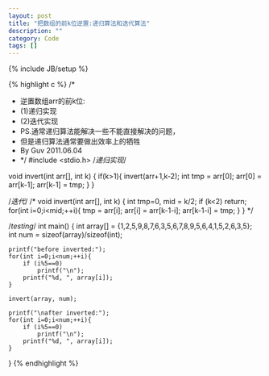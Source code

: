 ```yaml
---
layout: post
title: "把数组的前k位逆置:递归算法和迭代算法"
description: ""
category: Code
tags: []
---
```

{% include JB/setup %}

{% highlight c %}
/*
* 逆置数组arr的前k位:
* (1)递归实现
* (2)迭代实现
* PS.通常递归算法能解决一些不能直接解决的问题，
* 但是递归算法通常要做出效率上的牺牲
* By Guv 2011.06.04
* */
#include <stdio.h>
/*递归实现*/

void invert(int arr[], int k)
{
    if(k>1){
        invert(arr+1,k-2);
        int tmp = arr[0];
        arr[0] = arr[k-1];
        arr[k-1] = tmp;
    }
}

/*迭代*/
/*
void invert(int arr[], int k)
{
    int tmp=0, mid = k/2;
    if (k<2)    return;
    for(int i=0;i<mid;++i){
        tmp = arr[i];
        arr[i] = arr[k-1-i];
        arr[k-1-i] = tmp;
    }
}
*/

/*testing*/
int main()
{
    int array[] = {1,2,5,9,8,7,6,3,5,6,7,8,9,5,6,4,1,5,2,6,3,5};
    int num = sizeof(array)/sizeof(int);
    
    printf("before inverted:");
    for(int i=0;i<num;++i){
        if (i%5==0)
            printf("\n");
        printf("%d, ", array[i]);
    }

    invert(array, num);

    printf("\nafter inverted:");
    for(int i=0;i<num;++i){
        if (i%5==0)
            printf("\n");
        printf("%d, ", array[i]);
    }
}
{% endhighlight %}